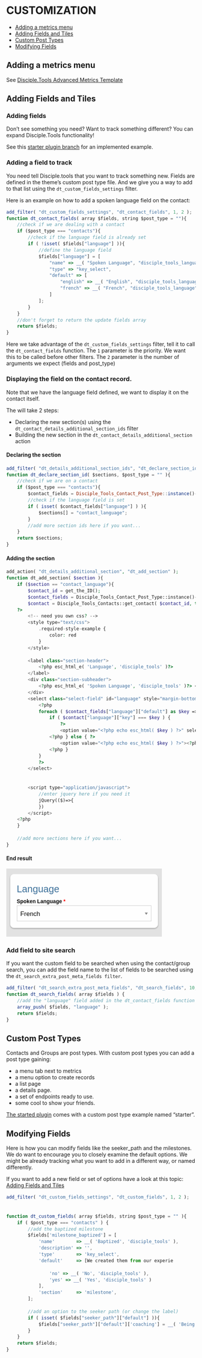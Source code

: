 # CUSTOMIZATION

- [Adding a metrics menu](#adding-a-metrics-menu)
- [Adding Fields and Tiles](#adding-fields-and-tiles)
- [Custom Post Types](#custom-post-types)
- [Modifying Fields](#modifying-fields)

## Adding a metrics menu

See [Disciple.Tools Advanced Metrics Template](https://github.com/DiscipleTools/disciple-tools-advanced-metrics-template)

## Adding Fields and Tiles

### Adding fields

Don’t see something you need? Want to track something different? You can expand Disciple.Tools functionality!

See this [starter plugin branch](https://github.com/DiscipleTools/disciple-tools-starter-plugin-template/tree/tile_and_field_example) for an implemented example.

### Adding a field to track

You need tell Disciple.tools that you want to track something new. Fields are defined in the theme’s custom post type file. And we give you a way to add to that list using the `dt_custom_fields_settings` filter.

Here is an example on how to add a spoken language field on the contact:

```javascript
add_filter( "dt_custom_fields_settings", "dt_contact_fields", 1, 2 );
function dt_contact_fields( array $fields, string $post_type = ""){
    //check if we are dealing with a contact
    if ($post_type === "contacts"){
        //check if the language field is already set
        if ( !isset( $fields["language"] )){
            //define the language field
            $fields["language"] = [
                "name" => __( "Spoken Language", "disciple_tools_language" ),
                "type" => "key_select",
                "default" => [
                    "english" => __( "English", "disciple_tools_language" ),
                    "french" => __( "French", "disciple_tools_language" )
                ]
            ];
        }
    }
    //don't forget to return the update fields array
    return $fields;
}
```

Here we take advantage of the `dt_custom_fields_settings` filter, tell it to call the `dt_contact_fields` function. The `1` parameter is the priority. We want this to be called before other filters. The `2` parameter is the number of arguments we expect (fields and post_type)

### Displaying the field on the contact record.

Note that we have the language field defined, we want to display it on the contact itself.

The will take 2 steps:

- Declaring the new section(s) using the    `dt_contact_details_additional_section_ids` filter
- Building the new section in the `dt_contact_details_additional_section` action

#### Declaring the section

```javascript
add_filter( "dt_details_additional_section_ids", "dt_declare_section_id", 999, 2 );
function dt_declare_section_id( $sections, $post_type = "" ){
    //check if we are on a contact
    if ($post_type === "contacts"){
        $contact_fields = Disciple_Tools_Contact_Post_Type::instance()->get_custom_fields_settings();
        //check if the language field is set
        if ( isset( $contact_fields["language"] ) ){
            $sections[] = "contact_language";
        }
        //add more section ids here if you want...
    }
    return $sections;
}
```

#### Adding the section

```php
add_action( "dt_details_additional_section", "dt_add_section" );
function dt_add_section( $section ){
    if ($section == "contact_language"){
        $contact_id = get_the_ID();
        $contact_fields = Disciple_Tools_Contact_Post_Type::instance()->get_custom_fields_settings();
        $contact = Disciple_Tools_Contacts::get_contact( $contact_id, true )
    ?>
        <!-- need you own css? -->
        <style type="text/css">
            .required-style-example {
                color: red
            }
        </style>

        <label class="section-header">
            <?php esc_html_e( 'Language', 'disciple_tools' )?>
        </label>
        <div class="section-subheader">
            <?php esc_html_e( 'Spoken Language', 'disciple_tools' )?> <span class="required-style-example">*</span>
        </div>
        <select class="select-field" id="language" style="margin-bottom: 0px">
            <?php
            foreach ( $contact_fields["language"]["default"] as $key => $value ){
                if ( $contact["language"]["key"] === $key ) {
                    ?>
                    <option value="<?php echo esc_html( $key ) ?>" selected><?php echo esc_html( $value["label"] ); ?></option>
                <?php } else { ?>
                    <option value="<?php echo esc_html( $key ) ?>"><?php echo esc_html( $value["label"] ); ?></option>
                <?php }
            }
            ?>
        </select>


        <script type="application/javascript">
            //enter jquery here if you need it
            jQuery(($)=>{
            })
        </script>
    <?php
    }

    //add more sections here if you want...
}
```

#### End result

![End result](https://github.com/DiscipleTools/disciple-tools-theme/raw/master/dt-assets/images/wiki/new_section_example.png)

### Add field to site search

If you want the custom field to be searched when using the contact/group search, you can add the field name to the list of fields to be searched using the `dt_search_extra_post_meta_fields filter`.

```javascript
add_filter( "dt_search_extra_post_meta_fields", "dt_search_fields", 10, 1 );
function dt_search_fields( array $fields ) {
    //add the "language" field added in the dt_contact_fields function to search
    array_push( $fields, "language" );
    return $fields;
}
```

## Custom Post Types

Contacts and Groups are post types. With custom post types you can add a post type gaining:

- a menu tab next to metrics
- a menu option to create records
- a list page
- a details page.
- a set of endpoints ready to use.
- some cool to show your friends.

[The started plugin](https://github.com/DiscipleTools/disciple-tools-starter-plugin-template) comes with a custom post type example named “starter”.

## Modifying Fields

Here is how you can modify fields like the seeker_path and the milestones. We do want to encourage you to closely examine the default options. We might be already tracking what you want to add in a different way, or named differently.

If you want to add a new field or set of options have a look at this topic: [Adding Fields and Tiles](#adding-fields-and-tiles)

```javascript
add_filter( "dt_custom_fields_settings", "dt_custom_fields", 1, 2 );


function dt_custom_fields( array $fields, string $post_type = "" ){
    if ( $post_type === "contacts" ) {
        //add the baptized milestone
        $fields['milestone_baptized'] = [
            'name'        => __( 'Baptized', 'disciple_tools' ),
            'description' => '',
            'type'        => 'key_select',
            'default'     => [We created them from our experie

                'no' => __( 'No', 'disciple_tools' ),
                'yes' => __( 'Yes', 'disciple_tools' )
            ],
            'section'     => 'milestone',
        ];

        //add an option to the seeker path (or change the label)
        if ( isset( $fields["seeker_path"]["default"] )){
            $fields["seeker_path"]["default"]['coaching'] = __( 'Being Coached' );
        }
    }
    return $fields;
}
```
